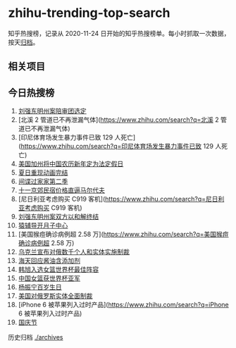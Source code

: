 # zhihu-trending-top-search

知乎热搜榜，记录从 2020-11-24 日开始的知乎热搜榜单。每小时抓取一次数据，按天[归档](./archives)。

## 相关项目

## 今日热搜榜

<!-- BEGIN -->
<!-- 最后更新时间 Sun Oct 02 2022 19:08:31 GMT+0800 (China Standard Time) -->

1. [刘强东明州案陪审团选定](https://www.zhihu.com/search?q=刘强东明州案陪审团选定)
1. [北溪 2 管道已不再泄漏气体](https://www.zhihu.com/search?q=北溪 2 管道已不再泄漏气体)
1. [印尼体育场发生暴力事件已致 129 人死亡](https://www.zhihu.com/search?q=印尼体育场发生暴力事件已致 129 人死亡)
1. [美国加州将中国农历新年定为法定假日](https://www.zhihu.com/search?q=美国加州将中国农历新年定为法定假日)
1. [夏日重现动画完结](https://www.zhihu.com/search?q=夏日重现动画完结)
1. [间谍过家家第二季](https://www.zhihu.com/search?q=间谍过家家第二季)
1. [十一京郊民宿价格直逼马尔代夫](https://www.zhihu.com/search?q=十一京郊民宿价格直逼马尔代夫)
1. [尼日利亚考虑购买 C919 客机](https://www.zhihu.com/search?q=尼日利亚考虑购买 C919 客机)
1. [刘强东明州案双方以和解终结](https://www.zhihu.com/search?q=刘强东明州案双方以和解终结)
1. [猿辅导开月子中心](https://www.zhihu.com/search?q=猿辅导开月子中心)
1. [美国猴痘确诊病例超 2.58 万](https://www.zhihu.com/search?q=美国猴痘确诊病例超 2.58 万)
1. [乌克兰宣布对俄数千个人和实体实施制裁](https://www.zhihu.com/search?q=乌克兰宣布对俄数千个人和实体实施制裁)
1. [海天回应酱油含添加剂](https://www.zhihu.com/search?q=海天回应酱油含添加剂)
1. [韩旭入选女篮世界杯最佳阵容](https://www.zhihu.com/search?q=韩旭入选女篮世界杯最佳阵容)
1. [中国女篮获世界杯亚军](https://www.zhihu.com/search?q=中国女篮获世界杯亚军)
1. [杨振宁百岁生日](https://www.zhihu.com/search?q=杨振宁百岁生日)
1. [美国对俄罗斯实体全面制裁](https://www.zhihu.com/search?q=美国对俄罗斯实体全面制裁)
1. [iPhone 6 被苹果列入过时产品](https://www.zhihu.com/search?q=iPhone 6 被苹果列入过时产品)
1. [国庆节](https://www.zhihu.com/search?q=国庆节)

<!-- END -->

历史归档 [./archives](./archives)
